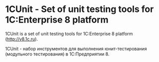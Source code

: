 # 1CUnit - Set of unit testing tools for 1C:Enterprise 8 platform

1CUnit is a set of unit testing tools for 1C:Enterprise 8 platform (http://v8.1c.ru).

1CUnit - набор инструментов для выполнения юнит-тестирования (модульного тестирования) в 1С:Предприятии 8.